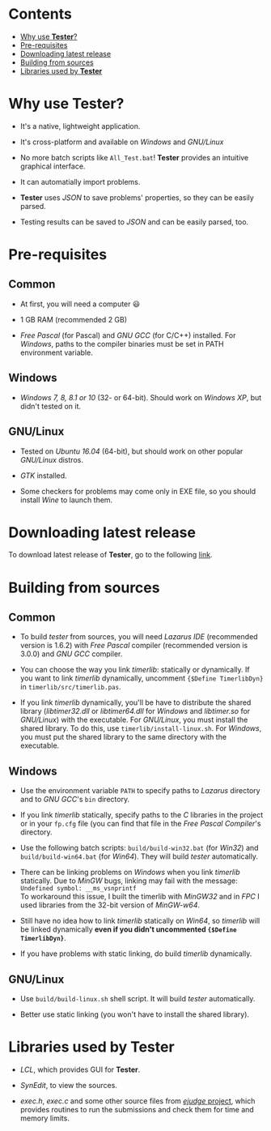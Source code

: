 # Contents

* [Why use **Tester**?](#why-use-tester)
* [Pre-requisites](#pre-requisites)
* [Downloading latest release](#downloading-latest-release)
* [Building from sources](#building-from-sources)
* [Libraries used by **Tester**](#libraries-used-by-tester)

# Why use **Tester**?

* It's a native, lightweight application.

* It's cross-platform and available on _Windows_ and _GNU/Linux_

* No more batch scripts like `All_Test.bat`! **Tester** provides an intuitive graphical interface.

* It can automatially import problems.

* **Tester** uses _JSON_ to save problems' properties, so they can be easily parsed.

* Testing results can be saved to _JSON_ and can be easily parsed, too.

# Pre-requisites

## Common

* At first, you will need a computer 😃

* 1 GB RAM (recommended 2 GB)

* _Free Pascal_ (for Pascal) and _GNU GCC_ (for C/C++) installed. For _Windows_, paths to the compiler binaries must be set in PATH environment variable.

## Windows

* _Windows 7, 8, 8.1 or 10_ (32- or 64-bit). Should work on _Windows XP_, but didn't tested on it.

## GNU/Linux

* Tested on _Ubuntu 16.04_ (64-bit), but should work on other popular _GNU/Linux_ distros.

* _GTK_ installed.

* Some checkers for problems may come only in EXE file, so you should install _Wine_ to launch them.

# Downloading latest release

To download latest release of **Tester**, go to the following [link](https://github.com/alex65536/tester/releases/latest).

# Building from sources

## Common

* To build _tester_ from sources, you will need _Lazarus IDE_ (recommended version is 1.6.2) with _Free Pascal_ compiler (recommended version is 3.0.0) and _GNU GCC_ compiler.

* You can choose the way you link _timerlib_: statically or dynamically. If you want to link _timerlib_ dynamically, uncomment `{$Define TimerlibDyn}` in `timerlib/src/timerlib.pas`.

* If you link _timerlib_ dynamically, you'll be have to distribute the shared library (_libtimer32.dll_ or _libtimer64.dll_ for _Windows_ and _libtimer.so_ for _GNU/Linux_) with the executable. For _GNU/Linux_, you must install the shared library. To do this, use `timerlib/install-linux.sh`. For _Windows_, you must put the shared library to the same directory with the executable.

## Windows

* Use the environment variable `PATH` to specify paths to _Lazarus_ directory and to _GNU GCC_'s `bin` directory.

* If you link _timerlib_ statically, specify paths to the _C_ libraries in the project or in your `fp.cfg` file (you can find that file in the _Free Pascal Compiler_'s directory.  

* Use the following batch scripts: `build/build-win32.bat` (for _Win32_) and `build/build-win64.bat` (for _Win64_). They will build _tester_ automatically.

* There can be linking problems on _Windows_ when you link _timerlib_ statically. Due to _MinGW_ bugs, linking may fail with the message:  
  `Undefined symbol: __ms_vsnprintf`  
  To workaround this issue, I built the timerlib with _MinGW32_ and in _FPC_ I used libraries from the 32-bit version of _MinGW-w64_.
  
* Still have no idea how to link _timerlib_ statically on _Win64_, so _timerlib_ will be linked dynamically **even if you didn't uncommented `{$Define TimerlibDyn}`**.

* If you have problems with static linking, do build _timerlib_ dynamically.

## GNU/Linux

* Use `build/build-linux.sh` shell script. It will build _tester_ automatically.

* Better use static linking (you won't have to install the shared library).
  
# Libraries used by **Tester**

* _LCL_, which provides GUI for **Tester**.

* _SynEdit_, to view the sources.

* _exec.h_, _exec.c_ and some other source files from [_ejudge_ project](https://ejudge.ru/), which provides routines to run the submissions and check them for time and memory limits.

